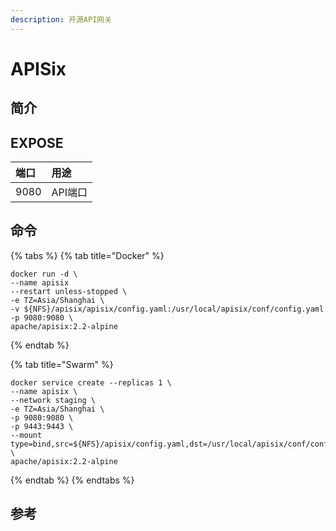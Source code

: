 ```yaml
---
description: 开源API网关
---
```


# APISix

## 简介



## EXPOSE

| 端口 | 用途 |
| :--- | :--- |
| 9080 | API端口 |



## 命令

{% tabs %}
{% tab title="Docker" %}
```text
docker run -d \
--name apisix
--restart unless-stopped \
-e TZ=Asia/Shanghai \
-v ${NFS}/apisix/apisix/config.yaml:/usr/local/apisix/conf/config.yaml 
-p 9080:9080 \
apache/apisix:2.2-alpine
```
{% endtab %}

{% tab title="Swarm" %}
```text
docker service create --replicas 1 \
--name apisix \
--network staging \
-e TZ=Asia/Shanghai \
-p 9080:9080 \
-p 9443:9443 \
--mount type=bind,src=${NFS}/apisix/config.yaml,dst=/usr/local/apisix/conf/config.yaml \
apache/apisix:2.2-alpine
```
{% endtab %}
{% endtabs %}



## 参考

